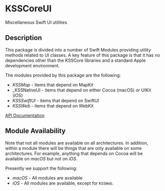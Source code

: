 # KSSCoreUI
Miscellaneous Swift UI utilities

## Description

This package is divided into a number of Swift Modules providing utility methods related to UI
classes. A key feature of this package is that it has no dependencies other than the KSSCore
libraries and a standard Apple development environment.

The modules provided by this package are the following:

* _KSSMap_ - items that depend on MapKit
* _KSSNativeUI - items that depend on either Cocoa (macOS) or UIKit (iOS)
* _KSSSwiftUI_ - items that depend on SwiftUI
* _KSSWeb_ - items that depend on WebKit

 [API Documentation](https://www.kss.cc/apis/KSSCoreUI/docs/index.html)
 
 ## Module Availability
 
 Note that not all modules are available on all architectures. In addition, within a module there will
 be things that are only available on some architectures. For example, anything that depends on
 Cocoa will be available on _macOS_ but not on _iOS_.
 
 Presently we support the following:
 
 * _macOS_ - All modules are available
 * _iOS_ - All modules are available, except for `KSSWeb`.
 
